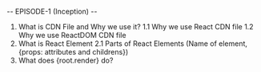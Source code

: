 -- EPISODE-1 (Inception) --
1. What is CDN File and Why we use it?
    1.1 Why we use React CDN file
    1.2 Why we use ReactDOM CDN file
2. What is React Element
    2.1 Parts of React Elements (Name of element, {props: attributes and childrens})
3. What does {root.render} do?

